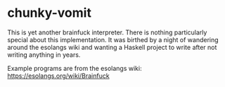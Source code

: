 chunky-vomit
=================

This is yet another brainfuck interpreter. There is nothing
particularly special about this implementation. It was birthed by a
night of wandering around the esolangs wiki and wanting a Haskell
project to write after not writing anything in years.

Example programs are from the esolangs wiki: https://esolangs.org/wiki/Brainfuck
